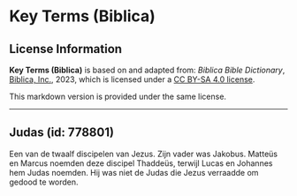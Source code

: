 # Key Terms (Biblica)

## License Information

**Key Terms (Biblica)** is based on and adapted from: _Biblica Bible Dictionary_, [Biblica, Inc.](https://www.biblica.com/), 2023, which is licensed under a [CC BY-SA 4.0 license](https://creativecommons.org/licenses/by-sa/4.0/legalcode.en).

This markdown version is provided under the same license.



--------------------------------

## Judas (id: 778801)

Een van de twaalf discipelen van Jezus. Zijn vader was Jakobus. Matteüs en Marcus noemden deze discipel Thaddeüs, terwijl Lucas en Johannes hem Judas noemden. Hij was niet de Judas die Jezus verraadde om gedood te worden.


